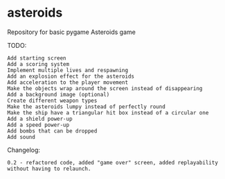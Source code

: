 # asteroids
Repository for basic pygame Asteroids game

TODO:
    
    Add starting screen
    Add a scoring system
    Implement multiple lives and respawning
    Add an explosion effect for the asteroids
    Add acceleration to the player movement
    Make the objects wrap around the screen instead of disappearing
    Add a background image (optional)
    Create different weapon types
    Make the asteroids lumpy instead of perfectly round
    Make the ship have a triangular hit box instead of a circular one
    Add a shield power-up
    Add a speed power-up
    Add bombs that can be dropped
    Add sound

Changelog:

    0.2 - refactored code, added "game over" screen, added replayability without having to relaunch.
